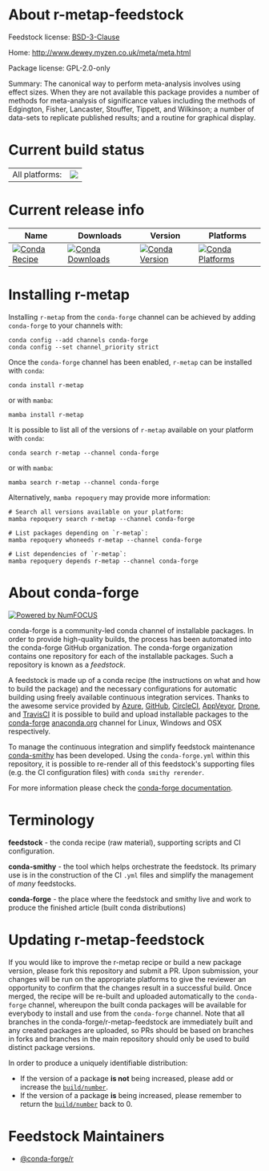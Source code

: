 About r-metap-feedstock
=======================

Feedstock license: [BSD-3-Clause](https://github.com/conda-forge/r-metap-feedstock/blob/main/LICENSE.txt)

Home: http://www.dewey.myzen.co.uk/meta/meta.html

Package license: GPL-2.0-only

Summary: The canonical way to perform meta-analysis involves using effect sizes. When they are not available this package provides a number of methods for meta-analysis of significance values including the methods of Edgington, Fisher, Lancaster, Stouffer, Tippett, and Wilkinson; a number of data-sets to replicate published results; and a routine for graphical display.

Current build status
====================


<table><tr><td>All platforms:</td>
    <td>
      <a href="https://dev.azure.com/conda-forge/feedstock-builds/_build/latest?definitionId=4235&branchName=main">
        <img src="https://dev.azure.com/conda-forge/feedstock-builds/_apis/build/status/r-metap-feedstock?branchName=main">
      </a>
    </td>
  </tr>
</table>

Current release info
====================

| Name | Downloads | Version | Platforms |
| --- | --- | --- | --- |
| [![Conda Recipe](https://img.shields.io/badge/recipe-r--metap-green.svg)](https://anaconda.org/conda-forge/r-metap) | [![Conda Downloads](https://img.shields.io/conda/dn/conda-forge/r-metap.svg)](https://anaconda.org/conda-forge/r-metap) | [![Conda Version](https://img.shields.io/conda/vn/conda-forge/r-metap.svg)](https://anaconda.org/conda-forge/r-metap) | [![Conda Platforms](https://img.shields.io/conda/pn/conda-forge/r-metap.svg)](https://anaconda.org/conda-forge/r-metap) |

Installing r-metap
==================

Installing `r-metap` from the `conda-forge` channel can be achieved by adding `conda-forge` to your channels with:

```
conda config --add channels conda-forge
conda config --set channel_priority strict
```

Once the `conda-forge` channel has been enabled, `r-metap` can be installed with `conda`:

```
conda install r-metap
```

or with `mamba`:

```
mamba install r-metap
```

It is possible to list all of the versions of `r-metap` available on your platform with `conda`:

```
conda search r-metap --channel conda-forge
```

or with `mamba`:

```
mamba search r-metap --channel conda-forge
```

Alternatively, `mamba repoquery` may provide more information:

```
# Search all versions available on your platform:
mamba repoquery search r-metap --channel conda-forge

# List packages depending on `r-metap`:
mamba repoquery whoneeds r-metap --channel conda-forge

# List dependencies of `r-metap`:
mamba repoquery depends r-metap --channel conda-forge
```


About conda-forge
=================

[![Powered by
NumFOCUS](https://img.shields.io/badge/powered%20by-NumFOCUS-orange.svg?style=flat&colorA=E1523D&colorB=007D8A)](https://numfocus.org)

conda-forge is a community-led conda channel of installable packages.
In order to provide high-quality builds, the process has been automated into the
conda-forge GitHub organization. The conda-forge organization contains one repository
for each of the installable packages. Such a repository is known as a *feedstock*.

A feedstock is made up of a conda recipe (the instructions on what and how to build
the package) and the necessary configurations for automatic building using freely
available continuous integration services. Thanks to the awesome service provided by
[Azure](https://azure.microsoft.com/en-us/services/devops/), [GitHub](https://github.com/),
[CircleCI](https://circleci.com/), [AppVeyor](https://www.appveyor.com/),
[Drone](https://cloud.drone.io/welcome), and [TravisCI](https://travis-ci.com/)
it is possible to build and upload installable packages to the
[conda-forge](https://anaconda.org/conda-forge) [anaconda.org](https://anaconda.org/)
channel for Linux, Windows and OSX respectively.

To manage the continuous integration and simplify feedstock maintenance
[conda-smithy](https://github.com/conda-forge/conda-smithy) has been developed.
Using the ``conda-forge.yml`` within this repository, it is possible to re-render all of
this feedstock's supporting files (e.g. the CI configuration files) with ``conda smithy rerender``.

For more information please check the [conda-forge documentation](https://conda-forge.org/docs/).

Terminology
===========

**feedstock** - the conda recipe (raw material), supporting scripts and CI configuration.

**conda-smithy** - the tool which helps orchestrate the feedstock.
                   Its primary use is in the construction of the CI ``.yml`` files
                   and simplify the management of *many* feedstocks.

**conda-forge** - the place where the feedstock and smithy live and work to
                  produce the finished article (built conda distributions)


Updating r-metap-feedstock
==========================

If you would like to improve the r-metap recipe or build a new
package version, please fork this repository and submit a PR. Upon submission,
your changes will be run on the appropriate platforms to give the reviewer an
opportunity to confirm that the changes result in a successful build. Once
merged, the recipe will be re-built and uploaded automatically to the
`conda-forge` channel, whereupon the built conda packages will be available for
everybody to install and use from the `conda-forge` channel.
Note that all branches in the conda-forge/r-metap-feedstock are
immediately built and any created packages are uploaded, so PRs should be based
on branches in forks and branches in the main repository should only be used to
build distinct package versions.

In order to produce a uniquely identifiable distribution:
 * If the version of a package **is not** being increased, please add or increase
   the [``build/number``](https://docs.conda.io/projects/conda-build/en/latest/resources/define-metadata.html#build-number-and-string).
 * If the version of a package **is** being increased, please remember to return
   the [``build/number``](https://docs.conda.io/projects/conda-build/en/latest/resources/define-metadata.html#build-number-and-string)
   back to 0.

Feedstock Maintainers
=====================

* [@conda-forge/r](https://github.com/orgs/conda-forge/teams/r/)

